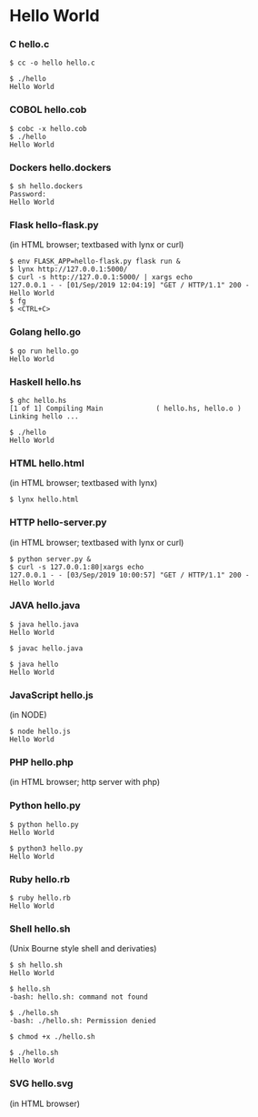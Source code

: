 # Hello World

### C hello.c
```
$ cc -o hello hello.c

$ ./hello
Hello World
```
### COBOL hello.cob
```
$ cobc -x hello.cob
$ ./hello
Hello World
```

### Dockers hello.dockers
```
$ sh hello.dockers 
Password:
Hello World
```

### Flask hello-flask.py
(in HTML browser; textbased with lynx or curl)
```
$ env FLASK_APP=hello-flask.py flask run & 
$ lynx http://127.0.0.1:5000/
$ curl -s http://127.0.0.1:5000/ | xargs echo
127.0.0.1 - - [01/Sep/2019 12:04:19] "GET / HTTP/1.1" 200 -
Hello World
$ fg
$ <CTRL+C>
```

### Golang hello.go
```
$ go run hello.go
Hello World
```

### Haskell hello.hs
```
$ ghc hello.hs
[1 of 1] Compiling Main             ( hello.hs, hello.o )
Linking hello ...

$ ./hello
Hello World
```

### HTML hello.html
(in HTML browser; textbased with lynx)
```
$ lynx hello.html
```

### HTTP hello-server.py
(in HTML browser; textbased with lynx or curl)
```
$ python server.py &
$ curl -s 127.0.0.1:80|xargs echo
127.0.0.1 - - [03/Sep/2019 10:00:57] "GET / HTTP/1.1" 200 -
Hello World
```

### JAVA hello.java
```
$ java hello.java
Hello World

$ javac hello.java

$ java hello
Hello World
```

### JavaScript hello.js
(in NODE)
```
$ node hello.js
Hello World
```

### PHP hello.php
(in HTML browser; http server with php)


### Python hello.py
```
$ python hello.py
Hello World

$ python3 hello.py
Hello World
```

### Ruby hello.rb
```
$ ruby hello.rb
Hello World
```

### Shell hello.sh
(Unix Bourne style shell and derivaties)
```
$ sh hello.sh
Hello World

$ hello.sh
-bash: hello.sh: command not found

$ ./hello.sh
-bash: ./hello.sh: Permission denied

$ chmod +x ./hello.sh

$ ./hello.sh
Hello World
```

### SVG hello.svg
(in HTML browser)
```

